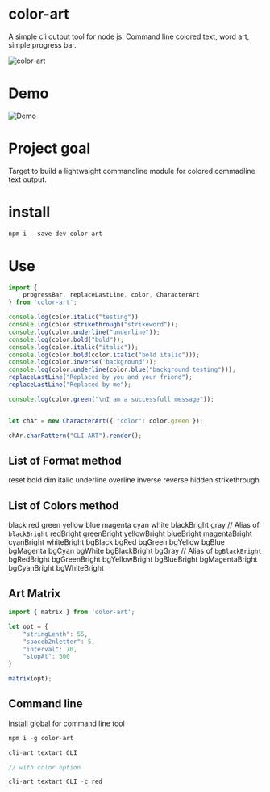 # color-art
A simple cli output tool for node js. Command line colored text, word art, simple progress bar.

![color-art](https://raw.githubusercontent.com/crajbanshi/color-art/main/assets/image/logo.png)

# Demo
![Demo](https://raw.githubusercontent.com/crajbanshi/color-art/main/assets/image/Screenshot%202023-02-03%20092129.png)

# Project goal
Target to build a lightwaight commandline module for colored commadline text output.

# install

```.ts
npm i --save-dev color-art
```

# Use

```.ts
import {
    progressBar, replaceLastLine, color, CharacterArt
} from 'color-art';

console.log(color.italic("testing"))
console.log(color.strikethrough("strikeword"));
console.log(color.underline("underline"));
console.log(color.bold("bold"));
console.log(color.italic("italic"));
console.log(color.bold(color.italic("bold italic")));
console.log(color.inverse('background'));
console.log(color.underline(color.blue("background testing")));
replaceLastLine("Replaced by you and your friend");
replaceLastLine("Replaced by me");

console.log(color.green("\nI am a successfull message"));


let chAr = new CharacterArt({ "color": color.green });

chAr.charPattern("CLI ART").render();

```

## List of Format method

reset
bold
dim
italic
underline
overline
inverse
reverse
hidden
strikethrough

## List of Colors method

black
red
green
yellow
blue
magenta
cyan
white
blackBright
gray // Alias of `blackBright`
redBright
greenBright
yellowBright
blueBright
magentaBright
cyanBright
whiteBright
bgBlack
bgRed
bgGreen
bgYellow
bgBlue
bgMagenta
bgCyan
bgWhite
bgBlackBright
bgGray // Alias of `bgBlackBright`
bgRedBright
bgGreenBright
bgYellowBright
bgBlueBright
bgMagentaBright
bgCyanBright
bgWhiteBright


## Art Matrix

```.ts
import { matrix } from 'color-art';

let opt = {
    "stringLenth": 55,
    "spaceb2nletter": 5,
    "interval": 70,
    "stopAt": 500
}

matrix(opt);

```

## Command line

Install global for command line tool
```.ts
npm i -g color-art
```


```.ts
cli-art textart CLI

// with color option

cli-art textart CLI -c red

```
